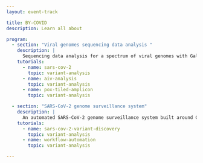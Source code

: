 ```yaml
---
layout: event-track

title: BY-COVID
description: Learn all about 

program:
  - section: "Viral genomes sequencing data analysis " 
    description: |
      Sequencing data analysis for a spectrum of viral genomes with Galaxy
    tutorials:
      - name: sars-cov-2
        topic: variant-analysis
      - name: aiv-analysis
        topic: variant-analysis
      - name: pox-tiled-amplicon
        topic: variant-analysis

  - section: "SARS-CoV-2 genome surveillance system"
    description: |
      An automated SARS-CoV-2 genome surveillance system built around Galaxy
    tutorials:
      - name: sars-cov-2-variant-discovery
        topic: variant-analysis
      - name: workflow-automation
        topic: variant-analysis

---
```

